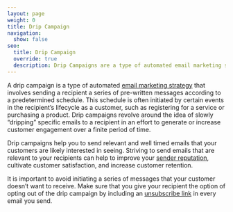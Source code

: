 ```yaml
---
layout: page
weight: 0
title: Drip Campaign
navigation:
  show: false
seo:
  title: Drip Campaign
  override: true
  description: Drip Campaigns are a type of automated email marketing strategy.
---
```


A drip campaign is a type of automated [email marketing strategy]({{root_url}}/glossary/email-marketing/) that involves sending a recipient
a series of pre-written messages according to a predetermined schedule. This schedule is often
initiated by certain events in the recipient’s lifecycle as a customer, such as registering for
a service or purchasing a product. Drip campaigns revolve around the idea of slowly “dripping”
specific emails to a recipient in an effort to generate or increase customer engagement over a finite
period of time.

Drip campaigns help you to send relevant and well timed emails that your customers are likely interested in
seeing. Striving to send emails that are relevant to your recipients can help to improve your [sender
reputation](https://sendgrid.com/blog/what-is-a-domain-reputation/), cultivate customer satisfaction, and increase customer retention.

<call-out>

It is important to avoid initiating a series of messages that your customer doesn’t want to receive. Make sure
that you give your recipient the option of opting out of the drip campaign by including an [unsubscribe link]({{root_url}}/ui/sending-email/group-unsubscribes/) in
every email you send.

</call-out>
